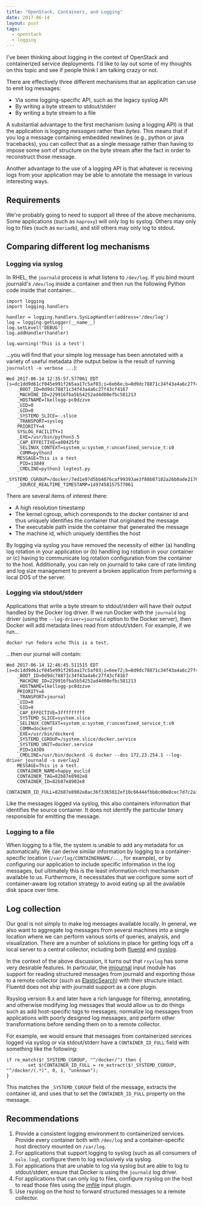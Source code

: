 ```yaml
---
title: "OpenStack, Containers, and Logging"
date: 2017-06-14
layout: post
tags:
  - openstack
  - logging
---
```


I've been thinking about logging in the context of OpenStack and containerized service deployments.  I'd like to lay out some of my thoughts on this topic and see if people think I am talking crazy or not.

There are effectively three different mechanisms that an application can use to emit log messages:

- Via some logging-specific API, such as the legacy syslog API
- By writing a byte stream to stdout/stderr
- By writing a byte stream to a file

A substantial advantage to the first mechanism (using a logging API) is that the application is logging *messages* rather than *bytes*.  This means that if you log a message containing embedded newlines (e.g., python or java tracebacks), you can collect that as a single message rather than having to impose some sort of structure on the byte stream after the fact in order to reconstruct those message.

Another advantage to the use of a logging API is that whatever is receiving logs from your application may be able to annotate the message in various interesting ways.

## Requirements

We're probably going to need to support all three of the above mechanisms.  Some applications (such as `haproxy`) will only log to syslog.  Others may only log to files (such as `mariadb`), and still others may only log to stdout.

## Comparing different log mechanisms

### Logging via syslog

In RHEL, the `journald` process is what listens to `/dev/log`.  If you bind mount journald's `/dev/log` inside a container and then run the following Python code inside that container...

    import logging
    import logging.handlers

    handler = logging.handlers.SysLogHandler(address='/dev/log')
    log = logging.getLogger(__name__)
    log.setLevel('DEBUG')
    log.addHandler(handler)

    log.warning('This is a test')

...you will find that your simple log message has been annotated with
a variety of useful metadata (the output below is the result of
running `journalctl -o verbose ...`):

    Wed 2017-06-14 12:35:57.577061 EDT [s=dc1dd9d61cf045e991f265aa17c5af03;i=6eb6e;b=0d9dc78871c34f43a4a6c27f43cf4167;m=a171206ec6;t=551ee258c6492;x=4e3c71faa52ba9d8]
        _BOOT_ID=0d9dc78871c34f43a4a6c27f43cf4167
        _MACHINE_ID=229916fba5b54252ad4d08efbc581213
        _HOSTNAME=lkellogg-pc0dzzve
        _UID=0
        _GID=0
        _SYSTEMD_SLICE=-.slice
        _TRANSPORT=syslog
        PRIORITY=4
        SYSLOG_FACILITY=1
        _EXE=/usr/bin/python3.5
        _CAP_EFFECTIVE=a80425fb
        _SELINUX_CONTEXT=system_u:system_r:unconfined_service_t:s0
        _COMM=python3
        MESSAGE=This is a test
        _PID=13849
        _CMDLINE=python3 logtest.py
        _SYSTEMD_CGROUP=/docker/7ed1e97d5bb4076caf99393ae3f88b07102a26b0ade2176ed07890bee9a84d24
        _SOURCE_REALTIME_TIMESTAMP=1497458157577061

There are several items of interest there:

- A high resolution timestamp
- The kernel cgroup, which corresponds to the docker container id and thus uniquely identifies the container that originated the message
- The executable path inside the container that generated the message
- The machine id, which uniquely identifies the host

By logging via syslog you have removed the necessity of either (a) handling log rotation in your application or (b) handling log rotation in your container or (c) having to communicate log rotation configuration from the container to the host.  Additionally, you can rely on journald to take care of rate limiting and log size management to prevent a broken application from performing a local DOS of the server.

### Logging via stdout/stderr

Applications that write a byte stream to stdout/stderr will have their output handled by the Docker log driver.  If we run Docker with the `journald` log driver (using the `--log-driver=journald` option to the Docker server), then Docker will add metadata lines read from stdout/stderr.  For example, if we run...

    docker run fedora echo This is a test.

...then our journal will contain:

    Wed 2017-06-14 12:46:45.511515 EDT [s=dc1dd9d61cf045e991f265aa17c5af03;i=6ee72;b=0d9dc78871c34f43a4a6c27f43cf4167;m=a197bf222b;t=551ee4c2b17f7;x=e7c1a220c93ef3cf]
        _BOOT_ID=0d9dc78871c34f43a4a6c27f43cf4167
        _MACHINE_ID=229916fba5b54252ad4d08efbc581213
        _HOSTNAME=lkellogg-pc0dzzve
        PRIORITY=6
        _TRANSPORT=journal
        _UID=0
        _GID=0
        _CAP_EFFECTIVE=3fffffffff
        _SYSTEMD_SLICE=system.slice
        _SELINUX_CONTEXT=system_u:system_r:unconfined_service_t:s0
        _COMM=dockerd
        _EXE=/usr/bin/dockerd
        _SYSTEMD_CGROUP=/system.slice/docker.service
        _SYSTEMD_UNIT=docker.service
        _PID=14309
        _CMDLINE=/usr/bin/dockerd -G docker --dns 172.23.254.1 --log-driver journald -s overlay2
        MESSAGE=This is a test.
        CONTAINER_NAME=happy_euclid
        CONTAINER_TAG=82b87e8902e8
        CONTAINER_ID=82b87e8902e8
        CONTAINER_ID_FULL=82b87e8902e8ac36f3365012ef10c66444fbb8c00e8cec7d7c2a14c05b054127

Like the messages logged via syslog, this also containers information that identifies the source container.  It does not identify the particular binary responsible for emitting the message.

### Logging to a file

When logging to a file, the system is unable to add any metadata for us automatically.  We can derive similar information by logging to a container-specific location (`/var/log/CONTAINERNAME/...`, for example), or by configuring our application to include specific information in the log messages, but ultimately this is the least information-rich mechanism available to us.  Furthermore, it necessitates that we configure some sort of container-aware log rotation strategy to avoid eating up all the available disk space over time.

## Log collection

Our goal is not simply to make log messages available locally.  In
general, we also want to aggregate log messages from several machines
into a single location where we can perform various sorts of queries,
analysis, and visualization.  There are a number of solutions in place
for getting logs off a local server to a central collector, including both [fluentd][] and [rsyslog][].

[rsyslog]: http://www.rsyslog.com/
[fluentd]: http://www.fluentd.org/

In the context of the above discussion, it turns out that `rsyslog` has some very desirable features.  In particular, the [imjournal][] input module has support for reading structured messages from journald and exporting those to a remote collector (such as [ElasticSearch][]) with their structure intact.  Fluentd does not ship with journald support as a core plugin.

[ElasticSearch]: https://www.elastic.co/
[imjournal]: http://www.rsyslog.com/doc/v8-stable/configuration/modules/imjournal.html
[imfile]: http://www.rsyslog.com/doc/v8-stable/configuration/modules/imfile.html

Rsyslog version 8.x and later have a rich language for filtering, annotating, and otherwise modifying log messages that would allow us to do things such as add host-specific tags to messages, normalize log messages from applications with poorly designed log messages, and perform other transformations before sending them on to a remote collector.

For example, we would ensure that messages from containerized services logged via syslog *or* via stdout/stderr have a `CONTAINER_ID_FULL` field with something like the following:

    if re_match($!_SYSTEMD_CGROUP, "^/docker/") then {
            set $!CONTAINER_ID_FULL = re_extract($!_SYSTEMD_CGROUP, "^/docker/(.*)", 0, 1, "unknown");
    }

This matches the `_SYSTEMD_CGROUP` field of the message, extracts the container id, and uses that to set the `CONTAINER_ID_FULL` property on the message.

## Recommendations

1. Provide a consistent logging environment to containerized services.  Provide every container both with `/dev/log` and a container-specific host directory mounted on `/var/log`.
2. For applications that support logging to syslog (such as all consumers of `oslo.log`), configure them to log exclusively via syslog.
3.  For applications that are unable to log via syslog but are able to log to stdout/stderr, ensure that Docker is using the `journald` log driver.
4. For applications that can only log to files, configure rsyslog on the host to read those files using the [imfile][] input plugin.
5. Use rsyslog on the host to forward structured messages to a remote collector.
